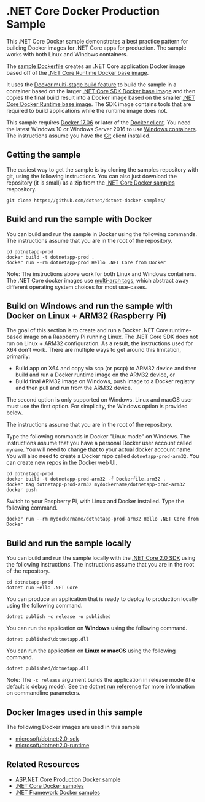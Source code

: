 # .NET Core Docker Production Sample

This .NET Core Docker sample demonstrates a best practice pattern for building Docker images for .NET Core apps for production. The sample works with both Linux and Windows containers.

The [sample Dockerfile](Dockerfile) creates an .NET Core application Docker image based off of the [.NET Core Runtime Docker base image](https://hub.docker.com/r/microsoft/dotnet/).

It uses the [Docker multi-stage build feature](https://github.com/dotnet/announcements/issues/18) to build the sample in a container based on the larger [.NET Core SDK Docker base image](https://hub.docker.com/r/microsoft/dotnet/) and then copies the final build result into a Docker image based on the smaller [.NET Core Docker Runtime base image](https://hub.docker.com/r/microsoft/dotnet/). The SDK image contains tools that are required to build applications while the runtime image does not.

This sample requires [Docker 17.06](https://docs.docker.com/release-notes/docker-ce) or later of the [Docker client](https://www.docker.com/products/docker). You need the latest Windows 10 or Windows Server 2016 to use [Windows containers](http://aka.ms/windowscontainers). The instructions assume you have the [Git](https://git-scm.com/downloads) client installed.

## Getting the sample

The easiest way to get the sample is by cloning the samples repository with git, using the following instructions. You can also just download the repository (it is small) as a zip from the [.NET Core Docker samples](https://github.com/dotnet/dotnet-docker-samples/) respository.

```console
git clone https://github.com/dotnet/dotnet-docker-samples/
```

## Build and run the sample with Docker

You can build and run the sample in Docker using the following commands. The instructions assume that you are in the root of the repository.

```console
cd dotnetapp-prod
docker build -t dotnetapp-prod .
docker run --rm dotnetapp-prod Hello .NET Core from Docker
```

Note: The instructions above work for both Linux and Windows containers. The .NET Core docker images use [multi-arch tags](https://github.com/dotnet/announcements/issues/14), which abstract away different operating system choices for most use-cases.

## Build on Windows and run the sample with Docker on Linux + ARM32 (Raspberry Pi)

The goal of this section is to create and run a Docker .NET Core runtime-based image on a Raspberry Pi running Linux. The .NET Core SDK does not run on Linux + ARM32 configuration. As a result, the instructions used for X64 don't work. There are multiple ways to get around this limitation, primarily:

* Build app on X64 and copy via scp (or pscp) to ARM32 device and then build and run a Docker runtime image on the ARM32 device, or
* Build final ARM32 image on Windows, push image to a Docker registry and then pull and run from the ARM32 device.

The second option is only supported on Windows. Linux and macOS user must use the first option. For simplicity, the Windows option is provided below.

The instructions assume that you are in the root of the repository.

Type the following commands in Docker "Linux mode" on Windows. The instructions assume that you have a personal Docker user account called `myname`. You will need to change that to your actual docker account name. You will also need to create a Docker repo called `dotnetapp-prod-arm32`. You can create new repos in the Docker web UI.

```console
cd dotnetapp-prod
docker build -t dotnetapp-prod-arm32 -f Dockerfile.arm32 .
docker tag dotnetapp-prod-arm32 mydockername/dotnetapp-prod-arm32
docker push
```

Switch to your Raspberry Pi, with Linux and Docker installed. Type the following command.

```console
docker run --rm mydockername/dotnetapp-prod-arm32 Hello .NET Core from Docker
```

## Build and run the sample locally

You can build and run the sample locally with the [.NET Core 2.0 SDK](https://www.microsoft.com/net/download/core) using the following instructions. The instructions assume that you are in the root of the repository.

```console
cd dotnetapp-prod
dotnet run Hello .NET Core
```

You can produce an application that is ready to deploy to production locally using the following command.

```console
dotnet publish -c release -o published
```

You can run the application on **Windows** using the following command.

```console
dotnet published\dotnetapp.dll
```

You can run the application on **Linux or macOS** using the following command.

```console
dotnet published/dotnetapp.dll
```

Note: The `-c release` argument builds the application in release mode (the default is debug mode). See the [dotnet run reference](https://docs.microsoft.com/dotnet/core/tools/dotnet-run) for more information on commandline parameters.

## Docker Images used in this sample

The following Docker images are used in this sample

* [microsoft/dotnet:2.0-sdk](https://hub.docker.com/r/microsoft/dotnet)
* [microsoft/dotnet:2.0-runtime](https://hub.docker.com/r/microsoft/dotnet)

## Related Resources

* [ASP.NET Core Production Docker sample](../aspnetapp/README.md)
* [.NET Core Docker samples](../README.md)
* [.NET Framework Docker samples](https://github.com/Microsoft/dotnet-framework-docker-samples)
